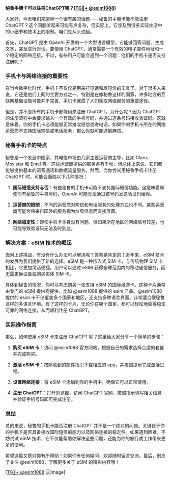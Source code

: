 **秘鲁手機卡可以註冊ChatGPT嗎？[[TG💪+ @esim1088](https://t.me/s/esim1088)]**

大家好，今天咱们来聊聊一个很有趣的话题——秘鲁的手機卡能不能注册 ChatGPT？这个问题听起来可能有点复杂，但实际上，它涉及到很多实际生活中的小细节和技术上的限制。咱们先从头说起。

首先，ChatGPT 是由 OpenAI 开发的一个大型语言模型，它能够回答问题、生成文本，甚至进行对话。要使用 ChatGPT，通常需要一个有效的电子邮件地址和一个稳定的网络连接。不过，有些用户可能会遇到一个问题：他们的手机卡是否支持注册呢？

### 手机卡与网络连接的重要性

在当今数字化时代，手机卡不仅仅是用来打电话和发短信的工具了。对于很多人来说，它还是他们上网的主要方式之一。特别是在像秘鲁这样的国家，许多地方的互联网基础设施可能并不完善，手机卡就成了人们获取网络服务的重要途径。

但是，并不是所有的手机卡都能用来注册 ChatGPT。为什么呢？因为 ChatGPT 的注册流程中会要求输入一个有效的手机号码，并通过这条号码接收验证码。这就意味着，你的手机卡必须能够正常接收短信或者电话。如果你的手机卡所在的网络运营商不支持国际短信或电话服务，那么你就可能遇到麻烦。

### 秘鲁手机卡的特点

秘鲁是一个发展中国家，其电信市场由几家主要运营商主导，比如 Claro、Movistar 和 Entel 等。这些运营商提供的服务各有千秋，但总体上来说，它们都能够提供基本的语音通话和数据流量服务。然而，当你尝试用秘鲁手机卡注册 ChatGPT 时，可能会面临以下几种情况：

1. **国际短信支持与否**：有些秘鲁的手机卡可能不支持国际短信功能。这意味着即使你有秘鲁的手机号码，OpenAI 可能无法通过该号码发送验证码给你。
   
2. **运营商的限制**：不同的运营商对短信和电话服务的处理方式也不同。某些运营商可能会将来自国外的服务视为垃圾信息而直接屏蔽。

3. **网络稳定性**：即使手机卡本身没有问题，但如果所在地区的网络信号较差，也可能导致验证码无法及时到达。

### 解决方案：eSIM 技术的崛起

面对上述挑战，有没有什么办法可以解决呢？答案是肯定的！近年来，eSIM 技术的发展为我们提供了新的选择。eSIM 是一种嵌入式 SIM 卡，与传统物理 SIM 卡相比，它更加灵活便捷。用户可以通过 eSIM 获得全球范围内的移动通信服务，而无需更换设备或购买实体 SIM 卡。

具体到秘鲁的情况，你可以考虑购买一张支持 eSIM 的国际漫游卡。这种卡片通常由专门的 eSIM 提供商提供，比如 @esim1088 提供的 esim 产品。@esim1088 提供的 esim 卡不仅覆盖多个国家和地区，还支持多种语言界面，非常适合像秘鲁这样的多语言环境。有了这样的卡片，无论你在哪个国家，都可以轻松地获得稳定可靠的网络连接，从而顺利注册 ChatGPT。

### 实际操作指南

那么，如何使用 eSIM 卡来注册 ChatGPT 呢？这里给大家分享一个简单的步骤：

1. **购买 eSIM 卡**：访问 @esim1088 官方网站，根据自己的需求选择合适的套餐并完成购买。
   
2. **激活 eSIM 卡**：按照收到的邮件指引下载相应的 app，并按照提示完成激活过程。

3. **设置网络连接**：将 eSIM 卡添加到你的手机中，确保它可以正常使用。

4. **注册 ChatGPT**：打开浏览器，访问 ChatGPT 官网，按照指示填写相关信息并验证手机号码即可完成注册。

### 总结

总的来说，秘鲁的手机卡能否注册 ChatGPT 并不是一个绝对的问题。关键在于你的手机卡是否具备接收国际短信的能力以及网络连接的稳定性。如果遇到困难，不妨试试 eSIM 技术，它不仅能帮助你解决这些问题，还能为你的旅行或工作带来更多的便利。

希望这篇文章对你有所帮助！如果你有任何疑问，欢迎随时留言交流。最后，别忘了关注 @esim1088，了解更多关于 eSIM 的精彩内容哦！

[[TG💪+ @esim1088](https://t.me/s/esim1088) ![Image](https://i.postimg.cc/4NQfJmqS/Snipaste-2025-05-13-00-14-12.png)]